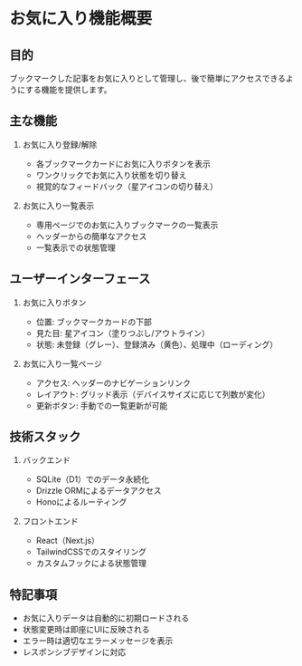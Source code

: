 # お気に入り機能概要

## 目的
ブックマークした記事をお気に入りとして管理し、後で簡単にアクセスできるようにする機能を提供します。

## 主な機能
1. お気に入り登録/解除
   - 各ブックマークカードにお気に入りボタンを表示
   - ワンクリックでお気に入り状態を切り替え
   - 視覚的なフィードバック（星アイコンの切り替え）

2. お気に入り一覧表示
   - 専用ページでのお気に入りブックマークの一覧表示
   - ヘッダーからの簡単なアクセス
   - 一覧表示での状態管理

## ユーザーインターフェース
1. お気に入りボタン
   - 位置: ブックマークカードの下部
   - 見た目: 星アイコン（塗りつぶし/アウトライン）
   - 状態: 未登録（グレー）、登録済み（黄色）、処理中（ローディング）

2. お気に入り一覧ページ
   - アクセス: ヘッダーのナビゲーションリンク
   - レイアウト: グリッド表示（デバイスサイズに応じて列数が変化）
   - 更新ボタン: 手動での一覧更新が可能

## 技術スタック
1. バックエンド
   - SQLite（D1）でのデータ永続化
   - Drizzle ORMによるデータアクセス
   - Honoによるルーティング

2. フロントエンド
   - React（Next.js）
   - TailwindCSSでのスタイリング
   - カスタムフックによる状態管理

## 特記事項
- お気に入りデータは自動的に初期ロードされる
- 状態変更時は即座にUIに反映される
- エラー時は適切なエラーメッセージを表示
- レスポンシブデザインに対応
